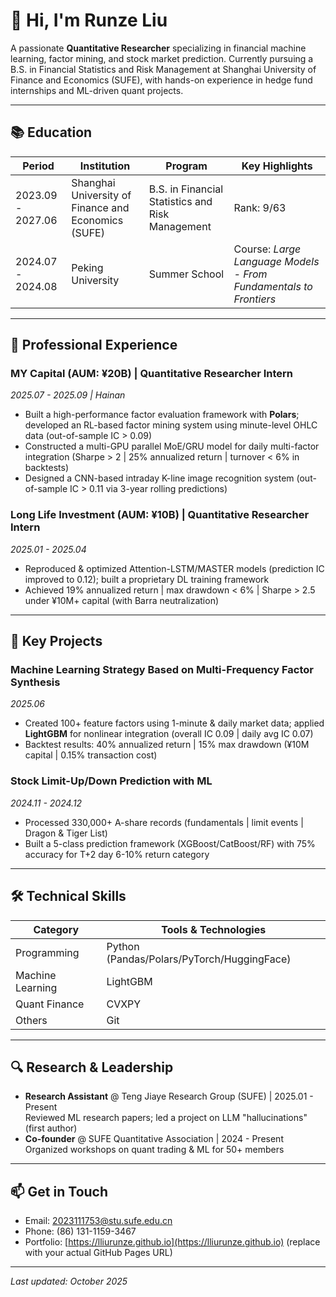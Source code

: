 # 👋 Hi, I'm Runze Liu  
A passionate **Quantitative Researcher** specializing in financial machine learning, factor mining, and stock market prediction. Currently pursuing a B.S. in Financial Statistics and Risk Management at Shanghai University of Finance and Economics (SUFE), with hands-on experience in hedge fund internships and ML-driven quant projects.

---

## 📚 Education  
| Period | Institution | Program | Key Highlights |
|--------|-------------|---------|----------------|
| 2023.09 - 2027.06 | Shanghai University of Finance and Economics (SUFE) | B.S. in Financial Statistics and Risk Management | Rank: 9/63 | GPA: 3.64/4.00 | People’s Scholarship | College Math Competition (2nd Prize) |
| 2024.07 - 2024.08 | Peking University | Summer School | Course: *Large Language Models - From Fundamentals to Frontiers* | Studied Transformer architecture & HuggingFace/PyTorch |

---

## 💼 Professional Experience  
### MY Capital (AUM: ¥20B) | Quantitative Researcher Intern  
*2025.07 - 2025.09 | Hainan*  
- Built a high-performance factor evaluation framework with **Polars**; developed an RL-based factor mining system using minute-level OHLC data (out-of-sample IC > 0.09)  
- Constructed a multi-GPU parallel MoE/GRU model for daily multi-factor integration (Sharpe > 2 | 25% annualized return | turnover < 6% in backtests)  
- Designed a CNN-based intraday K-line image recognition system (out-of-sample IC > 0.11 via 3-year rolling predictions)

### Long Life Investment (AUM: ¥10B) | Quantitative Researcher Intern  
*2025.01 - 2025.04*  
- Reproduced & optimized Attention-LSTM/MASTER models (prediction IC improved to 0.12); built a proprietary DL training framework  
- Achieved 19% annualized return | max drawdown < 6% | Sharpe > 2.5 under ¥10M+ capital (with Barra neutralization)

---

## 🚀 Key Projects  
### Machine Learning Strategy Based on Multi-Frequency Factor Synthesis  
*2025.06*  
- Created 100+ feature factors using 1-minute & daily market data; applied **LightGBM** for nonlinear integration (overall IC 0.09 | daily avg IC 0.07)  
- Backtest results: 40% annualized return | 15% max drawdown (¥10M capital | 0.15% transaction cost)

### Stock Limit-Up/Down Prediction with ML  
*2024.11 - 2024.12*  
- Processed 330,000+ A-share records (fundamentals | limit events | Dragon & Tiger List)  
- Built a 5-class prediction framework (XGBoost/CatBoost/RF) with 75% accuracy for T+2 day 6-10% return category

---

## 🛠️ Technical Skills  
| Category | Tools & Technologies |
|----------|----------------------|
| Programming | Python (Pandas/Polars/PyTorch/HuggingFace) | C++ | Linux | LeetCode (300+ problems solved) |
| Machine Learning | LightGBM | XGBoost | Random Forest | CNN | LSTM | MoE | RL |
| Quant Finance | CVXPY | Barra | Factor Analysis | Backtesting | OHLC Data Processing |
| Others | Git | GitHub Pages | Tailwind CSS | Font Awesome |

---

## 🔍 Research & Leadership  
- **Research Assistant** @ Teng Jiaye Research Group (SUFE) | 2025.01 - Present  
  Reviewed ML research papers; led a project on LLM "hallucinations" (first author)  
- **Co-founder** @ SUFE Quantitative Association | 2024 - Present  
  Organized workshops on quant trading & ML for 50+ members

---

## 📫 Get in Touch  
- Email: [2023111753@stu.sufe.edu.cn](mailto:2023111753@stu.sufe.edu.cn)  
- Phone: (86) 131-1159-3467  
- Portfolio: [https://lliurunze.github.io](https://lliurunze.github.io) (replace with your actual GitHub Pages URL)  

---

*Last updated: October 2025*
